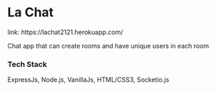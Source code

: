 <h1>La Chat</h1>
<p>link: https://lachat2121.herokuapp.com/</p>
<p>Chat app that can create rooms and have unique users in each room</p>

<h3>Tech Stack</h3>
<p>ExpressJs, Node.js, VanillaJs, HTML/CSS3, Socketio.js <p>